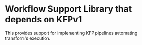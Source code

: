 # Workflow Support Library that depends on KFPv1

This provides support for implementing KFP pipelines automating transform's execution.